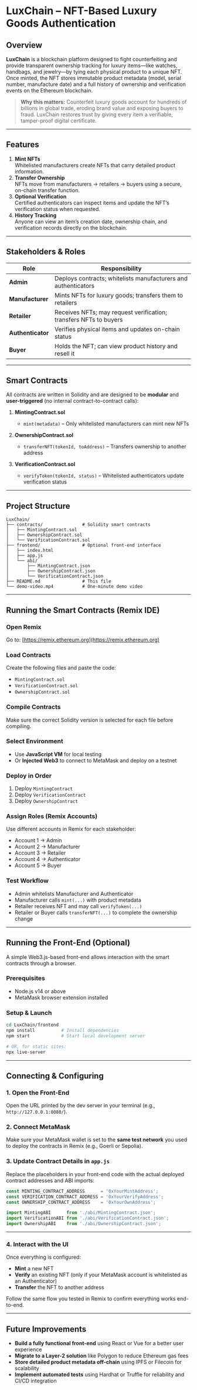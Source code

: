 # LuxChain – NFT-Based Luxury Goods Authentication

## Overview

**LuxChain** is a blockchain platform designed to fight counterfeiting and provide transparent ownership tracking for luxury items—like watches, handbags, and jewelry—by tying each physical product to a unique NFT. Once minted, the NFT stores immutable product metadata (model, serial number, manufacture date) and a full history of ownership and verification events on the Ethereum blockchain.

> **Why this matters:** Counterfeit luxury goods account for hundreds of billions in global trade, eroding brand value and exposing buyers to fraud. LuxChain restores trust by giving every item a verifiable, tamper-proof digital certificate.

---

## Features

1. **Mint NFTs**  
   Whitelisted manufacturers create NFTs that carry detailed product information.
2. **Transfer Ownership**  
   NFTs move from manufacturers → retailers → buyers using a secure, on-chain transfer function.
3. **Optional Verification**  
   Certified authenticators can inspect items and update the NFT’s verification status when requested.
4. **History Tracking**  
   Anyone can view an item’s creation date, ownership chain, and verification records directly on the blockchain.

---

## Stakeholders & Roles

| Role             | Responsibility                                                                 |
|------------------|--------------------------------------------------------------------------------|
| **Admin**        | Deploys contracts; whitelists manufacturers and authenticators                  |
| **Manufacturer** | Mints NFTs for luxury goods; transfers them to retailers                        |
| **Retailer**     | Receives NFTs; may request verification; transfers NFTs to buyers               |
| **Authenticator**| Verifies physical items and updates on-chain status                             |
| **Buyer**        | Holds the NFT; can view product history and resell it                           |

---

## Smart Contracts

All contracts are written in Solidity and are designed to be **modular** and **user-triggered** (no internal contract-to-contract calls):

1. **MintingContract.sol**  
   - `mint(metadata)` – Only whitelisted manufacturers can mint new NFTs

2. **OwnershipContract.sol**  
   - `transferNFT(tokenId, toAddress)` – Transfers ownership to another address

3. **VerificationContract.sol**  
   - `verifyToken(tokenId, status)` – Whitelisted authenticators update verification status

---

## Project Structure

```plaintext
LuxChain/
├── contracts/               # Solidity smart contracts
│   ├── MintingContract.sol
│   ├── OwnershipContract.sol
│   └── VerificationContract.sol
├── frontend/                # Optional front-end interface
│   ├── index.html
│   ├── app.js
│   └── abi/
│       ├── MintingContract.json
│       ├── OwnershipContract.json
│       └── VerificationContract.json
├── README.md                # This file
└── demo-video.mp4           # One-minute demo video
```

---

## Running the Smart Contracts (Remix IDE)

### Open Remix

Go to: [https://remix.ethereum.org](https://remix.ethereum.org)

### Load Contracts

Create the following files and paste the code:
- `MintingContract.sol`
- `VerificationContract.sol`
- `OwnershipContract.sol`

### Compile Contracts

Make sure the correct Solidity version is selected for each file before compiling.

### Select Environment

- Use **JavaScript VM** for local testing
- Or **Injected Web3** to connect to MetaMask and deploy on a testnet

### Deploy in Order

1. Deploy `MintingContract`
2. Deploy `VerificationContract`
3. Deploy `OwnershipContract`

### Assign Roles (Remix Accounts)

Use different accounts in Remix for each stakeholder:  
- Account 1 → Admin  
- Account 2 → Manufacturer  
- Account 3 → Retailer  
- Account 4 → Authenticator  
- Account 5 → Buyer

### Test Workflow

- Admin whitelists Manufacturer and Authenticator
- Manufacturer calls `mint(...)` with product metadata
- Retailer receives NFT and may call `verifyToken(...)`
- Retailer or Buyer calls `transferNFT(...)` to complete the ownership change

---

## Running the Front-End (Optional)

A simple Web3.js-based front-end allows interaction with the smart contracts through a browser.

### Prerequisites

- Node.js v14 or above
- MetaMask browser extension installed

### Setup & Launch

```bash
cd LuxChain/frontend
npm install          # Install dependencies
npm start            # Start local development server

# OR, for static sites:
npx live-server
```

---

## Connecting & Configuring

### 1. Open the Front-End

Open the URL printed by the dev server in your terminal (e.g., `http://127.0.0.1:8080/`).

### 2. Connect MetaMask

Make sure your MetaMask wallet is set to the **same test network** you used to deploy the contracts in Remix (e.g., Goerli or Sepolia).

### 3. Update Contract Details in `app.js`

Replace the placeholders in your front-end code with the actual deployed contract addresses and ABI imports:

```javascript
const MINTING_CONTRACT_ADDRESS      = '0xYourMintAddress';
const VERIFICATION_CONTRACT_ADDRESS = '0xYourVerifyAddress';
const OWNERSHIP_CONTRACT_ADDRESS    = '0xYourOwnAddress';

import MintingABI      from './abi/MintingContract.json';
import VerificationABI from './abi/VerificationContract.json';
import OwnershipABI    from './abi/OwnershipContract.json';
```

---

### 4. Interact with the UI

Once everything is configured:

- **Mint** a new NFT
- **Verify** an existing NFT (only if your MetaMask account is whitelisted as an Authenticator)
- **Transfer** the NFT to another address

Follow the same flow you tested in Remix to confirm everything works end-to-end.
   
---

## Future Improvements

- **Build a fully functional front-end** using React or Vue for a better user experience
- **Migrate to a Layer-2 solution** like Polygon to reduce Ethereum gas fees
- **Store detailed product metadata off-chain** using IPFS or Filecoin for scalability
- **Implement automated tests** using Hardhat or Truffle for reliability and CI/CD integration